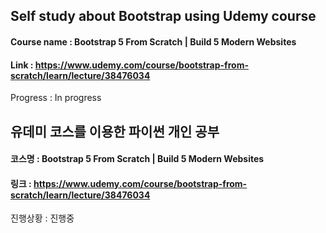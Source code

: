 ## Self study about Bootstrap using Udemy course
#### Course name : Bootstrap 5 From Scratch | Build 5 Modern Websites
#### Link : https://www.udemy.com/course/bootstrap-from-scratch/learn/lecture/38476034
Progress : In progress

## 유데미 코스를 이용한 파이썬 개인 공부
#### 코스명 : Bootstrap 5 From Scratch | Build 5 Modern Websites
#### 링크 : https://www.udemy.com/course/bootstrap-from-scratch/learn/lecture/38476034
진행상황 : 진행중
